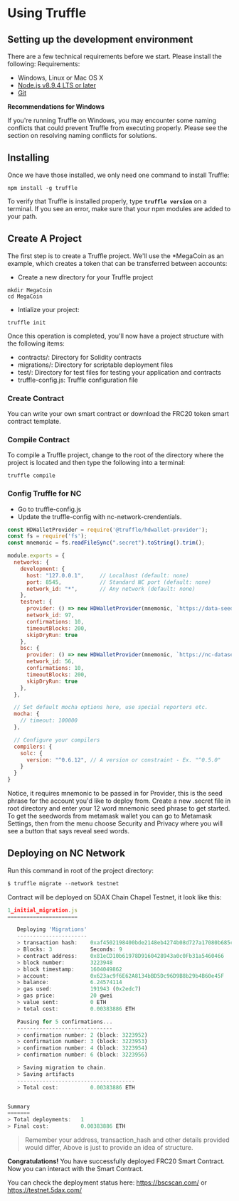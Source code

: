 
# Using Truffle
## Setting up the development environment

There are a few technical requirements before we start. Please install the following:
Requirements:

- Windows, Linux or Mac OS X
- [Node.js v8.9.4 LTS or later](https://nodejs.org/en/)
- [Git](https://git-scm.com/)

**Recommendations for Windows**

If you're running Truffle on Windows, you may encounter some naming conflicts that could prevent Truffle from executing properly. Please see the section on resolving naming conflicts for solutions.

## Installing

Once we have those installed, we only need one command to install Truffle:
```
npm install -g truffle
```
To verify that Truffle is installed properly, type **`truffle version`** on a terminal. If you see an error, make sure that your npm modules are added to your path.

## Create A Project

The first step is to create a Truffle project. We'll use the *MegaCoin as an example, which creates a token that can be transferred between accounts:

- Create a new directory for your Truffle project

```
mkdir MegaCoin
cd MegaCoin
```

- Intialize your project:
```
truffle init
```

Once this operation is completed, you'll now have a project structure with the following items:

* contracts/: Directory for Solidity contracts
* migrations/: Directory for scriptable deployment files
* test/: Directory for test files for testing your application and contracts
* truffle-config.js: Truffle configuration file

### Create Contract

You can write your own smart contract or download the FRC20 token smart contract template.

### Compile Contract

To compile a Truffle project, change to the root of the directory where the project is located and then type the following into a terminal:
```
truffle compile
```


### Config Truffle for NC

- Go to truffle-config.js
- Update the truffle-config with nc-network-crendentials.

```js
const HDWalletProvider = require('@truffle/hdwallet-provider');
const fs = require('fs');
const mnemonic = fs.readFileSync(".secret").toString().trim();

module.exports = {
  networks: {
    development: {
      host: "127.0.0.1",     // Localhost (default: none)
      port: 8545,            // Standard NC port (default: none)
      network_id: "*",       // Any network (default: none)
    },
    testnet: {
      provider: () => new HDWalletProvider(mnemonic, `https://data-seed-prenc-1-s1.5dax.com:8545`),
      network_id: 97,
      confirmations: 10,
      timeoutBlocks: 200,
      skipDryRun: true
    },
    bsc: {
      provider: () => new HDWalletProvider(mnemonic, `https://nc-dataseed1.5dax.com`),
      network_id: 56,
      confirmations: 10,
      timeoutBlocks: 200,
      skipDryRun: true
    },
  },

  // Set default mocha options here, use special reporters etc.
  mocha: {
    // timeout: 100000
  },

  // Configure your compilers
  compilers: {
    solc: {
      version: "^0.6.12", // A version or constraint - Ex. "^0.5.0"
    }
  }
}
```

Notice, it requires mnemonic to be passed in for Provider, this is the seed phrase for the account you'd like to deploy from. Create a new .secret file in root directory and enter your 12 word mnemonic seed phrase to get started. To get the seedwords from metamask wallet you can go to Metamask Settings, then from the menu choose Security and Privacy where you will see a button that says reveal seed words.

## Deploying on NC Network

Run this command in root of the project directory:
```js
$ truffle migrate --network testnet
```

Contract will be deployed on 5DAX Chain Chapel Testnet, it look like this:

```js
1_initial_migration.js
======================

   Deploying 'Migrations'
   ----------------------
   > transaction hash:    0xaf4502198400bde2148eb4274b08d727a17080b685cd2dcd4aee13d8eb954adc
   > Blocks: 3            Seconds: 9
   > contract address:    0x81eCD10b61978D9160428943a0c0Fb31a5460466
   > block number:        3223948
   > block timestamp:     1604049862
   > account:             0x623ac9f6E62A8134bBD5Dc96D9B8b29b4B60e45F
   > balance:             6.24574114
   > gas used:            191943 (0x2edc7)
   > gas price:           20 gwei
   > value sent:          0 ETH
   > total cost:          0.00383886 ETH

   Pausing for 5 confirmations...
   ------------------------------
   > confirmation number: 2 (block: 3223952)
   > confirmation number: 3 (block: 3223953)
   > confirmation number: 4 (block: 3223954)
   > confirmation number: 6 (block: 3223956)

   > Saving migration to chain.
   > Saving artifacts
   -------------------------------------
   > Total cost:          0.00383886 ETH


Summary
=======
> Total deployments:   1
> Final cost:          0.00383886 ETH
```

> Remember your address, transaction_hash and other details provided would differ, Above is just to provide an idea of structure.

**Congratulations!** You have successfully deployed FRC20 Smart Contract. Now you can interact with the Smart Contract.

You can check the deployment status here: <https://bscscan.com/> or <https://testnet.5dax.com/>



